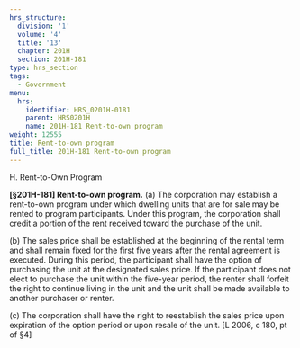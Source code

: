 ```yaml
---
hrs_structure:
  division: '1'
  volume: '4'
  title: '13'
  chapter: 201H
  section: 201H-181
type: hrs_section
tags:
  - Government
menu:
  hrs:
    identifier: HRS_0201H-0181
    parent: HRS0201H
    name: 201H-181 Rent-to-own program
weight: 12555
title: Rent-to-own program
full_title: 201H-181 Rent-to-own program
---
```

H. Rent-to-Own Program

**[§201H-181] Rent-to-own program.** (a) The corporation may establish a rent-to-own program under which dwelling units that are for sale may be rented to program participants. Under this program, the corporation shall credit a portion of the rent received toward the purchase of the unit.

(b) The sales price shall be established at the beginning of the rental term and shall remain fixed for the first five years after the rental agreement is executed. During this period, the participant shall have the option of purchasing the unit at the designated sales price. If the participant does not elect to purchase the unit within the five-year period, the renter shall forfeit the right to continue living in the unit and the unit shall be made available to another purchaser or renter.

(c) The corporation shall have the right to reestablish the sales price upon expiration of the option period or upon resale of the unit. [L 2006, c 180, pt of §4]